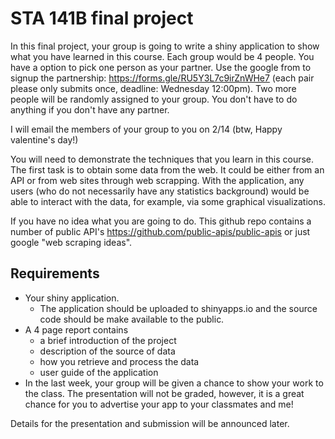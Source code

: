 # STA 141B final project


In this final project, your group is going to write a shiny application to show what you have learned in this course.
Each group would be 4 people. You have a option to pick one person as your partner. Use the google from to 
signup the partnership: https://forms.gle/RU5Y3L7c9irZnWHe7 (each pair please only submits once, deadline: Wednesday 12:00pm).
Two more people will be randomly assigned to your group. You don't have to do anything if you don't have any partner.

I will email the members of your group to you on 2/14 (btw, Happy valentine's day!)

You will need to demonstrate the techniques that you learn in this course. The first task is to obtain some data from the web. It could be either from an API or from web sites through web scrapping. With the application, any users (who do not necessarily have any statistics background) would be able to interact with the data, for example, via some graphical visualizations.

If you have no idea what you are going to do. This github repo contains a number of public API's  https://github.com/public-apis/public-apis or just google "web scraping ideas".

## Requirements

- Your shiny application.
    - The application should be uploaded to shinyapps.io and the source code should be make available to the public.
- A 4 page report contains
    - a brief introduction of the project
    - description of the source of data
    - how you retrieve and process the data
    - user guide of the application
- In the last week, your group will be given a chance to show your work to the class. The presentation will not be graded, however, it is a great chance for you to advertise your app to your classmates and me! 

Details for the presentation and submission will be announced later.

